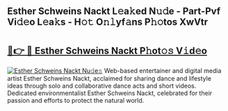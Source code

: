 ## Esther Schweins Nackt L𝚎a𝚔ed N𝚞𝚍e - Part-Pvf Vi𝚍𝚎o L𝚎a𝚔s - H𝚘𝚝 O𝚗𝚕yf𝚊ns P𝚑𝚘tos XwVtr

# <h2><a href="http://kfedta3.oniu.top/?m=Esther+Schweins+Nackt">🔗👉 🔴 Esther Schweins Nackt P𝚑ot𝚘𝚜 V𝚒d𝚎o</a></h2>

[![Esther Schweins Nackt Nu𝚍e𝚜](https://i.imgur.com/0qMVB7G.gif)](http://kfedta3.oniu.top/?m=Esther+Schweins+Nackt)
Web-based entertainer and digital media artist Esther Schweins Nackt, acclaimed for sharing dance and lifestyle ideas through solo and collaborative dance acts and short videos. Dedicated environmentalist Esther Schweins Nackt, celebrated for their passion and efforts to protect the natural world.  
